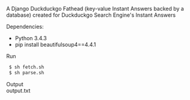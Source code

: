 A Django Duckduckgo Fathead (key-value Instant Answers backed by a database) created for Duckduckgo Search Engine's Instant Answers

Dependencies:
- Python 3.4.3
- pip install beautifulsoup4==4.4.1

Run  
```sh
 $ sh fetch.sh  
 $ sh parse.sh
```

Output  
 output.txt

